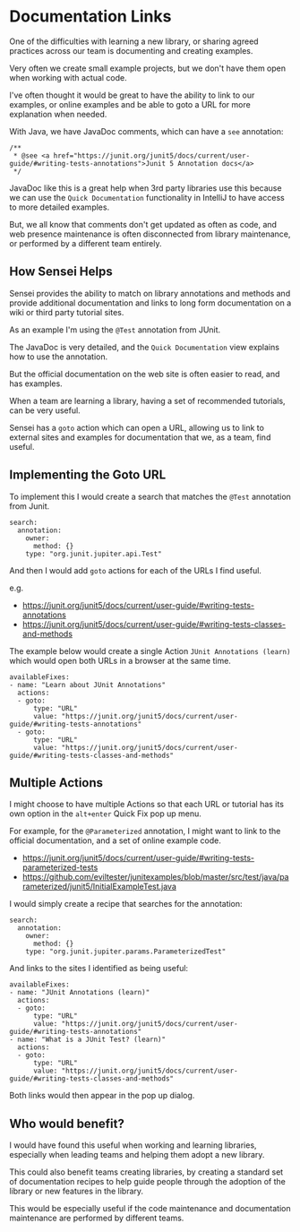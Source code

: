 # Documentation Links

One of the difficulties with learning a new library, or sharing agreed practices across our team is documenting and creating examples.

Very often we create small example projects, but we don't have them open when working with actual code.

I've often thought it would be great to have the ability to link to our examples, or online examples and be able to goto a URL for more explanation when needed.

With Java, we have JavaDoc comments, which can have a `see` annotation:

```
/**
 * @see <a href="https://junit.org/junit5/docs/current/user-guide/#writing-tests-annotations">Junit 5 Annotation docs</a>
 */
```

JavaDoc like this is a great help when 3rd party libraries use this because we can use the `Quick Documentation` functionality in IntelliJ to have access to more detailed examples. 

But, we all know that comments don't get updated as often as code, and web presence maintenance is often disconnected from library maintenance, or performed by a different team entirely.

## How Sensei Helps

Sensei provides the ability to match on library annotations and methods and provide additional documentation and links to long form documentation on a wiki or third party tutorial sites.

As an example I'm using the `@Test` annotation from JUnit.
     
The JavaDoc is very detailed, and the `Quick Documentation` view explains how to use the annotation.

But the official documentation on the web site is often easier to read, and has examples.

When a team are learning a library, having a set of recommended tutorials, can be very useful.

Sensei has a `goto` action which can open a URL, allowing us to link to external sites and examples for documentation that we, as a team, find useful.      
        
## Implementing the Goto URL        
        
To implement this I would create a search that matches the `@Test` annotation from Junit.        

```
search:
  annotation:
    owner:
      method: {}
    type: "org.junit.jupiter.api.Test"
```

And then I would add `goto` actions for each of the URLs I find useful.

e.g.

- https://junit.org/junit5/docs/current/user-guide/#writing-tests-annotations
- https://junit.org/junit5/docs/current/user-guide/#writing-tests-classes-and-methods


The example below would create a single Action `JUnit Annotations (learn)` which would open both URLs in a browser at the same time.

```
availableFixes:
- name: "Learn about JUnit Annotations"
  actions:
  - goto:
      type: "URL"
      value: "https://junit.org/junit5/docs/current/user-guide/#writing-tests-annotations"
  - goto:
      type: "URL"
      value: "https://junit.org/junit5/docs/current/user-guide/#writing-tests-classes-and-methods"
```

## Multiple Actions

I might choose to have multiple Actions so that each URL or tutorial has its own option in the `alt+enter` Quick Fix pop up menu.

For example, for the `@Parameterized` annotation, I might want to link to the official documentation, and a set of online example code.

- https://junit.org/junit5/docs/current/user-guide/#writing-tests-parameterized-tests
- https://github.com/eviltester/junitexamples/blob/master/src/test/java/parameterized/junit5/InitialExampleTest.java

I would simply create a recipe that searches for the annotation:

```
search:
  annotation:
    owner:
      method: {}
    type: "org.junit.jupiter.params.ParameterizedTest"
```

And links to the sites I identified as being useful:

```
availableFixes:
- name: "JUnit Annotations (learn)"
  actions:
  - goto:
      type: "URL"
      value: "https://junit.org/junit5/docs/current/user-guide/#writing-tests-annotations"
- name: "What is a JUnit Test? (learn)"
  actions:
  - goto:
      type: "URL"
      value: "https://junit.org/junit5/docs/current/user-guide/#writing-tests-classes-and-methods"
```

Both links would then appear in the pop up dialog.

## Who would benefit?

I would have found this useful when working and learning libraries, especially when leading teams and helping them adopt a new library.

This could also benefit teams creating libraries, by creating a standard set of documentation recipes to help guide people through the adoption of the library or new features in the library.

This would be especially useful if the code maintenance and documentation maintenance are performed by different teams.